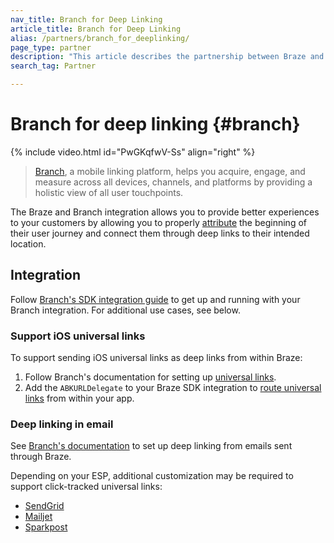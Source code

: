 ```yaml
---
nav_title: Branch for Deep Linking
article_title: Branch for Deep Linking
alias: /partners/branch_for_deeplinking/
page_type: partner
description: "This article describes the partnership between Braze and Branch and how to use it to support your deep linking practices."
search_tag: Partner

---
```


# Branch for deep linking {#branch}

{% include video.html id="PwGKqfwV-Ss" align="right" %}

> [Branch][1], a mobile linking platform, helps you acquire, engage, and measure across all devices, channels, and platforms by providing a holistic view of all user touchpoints.

The Braze and Branch integration allows you to provide better experiences to your customers by allowing you to properly [attribute]({{site.baseurl}}/partners/advertising_technologies/attribution/branch_for_attribution/) the beginning of their user journey and connect them through deep links to their intended location.

## Integration

Follow [Branch's SDK integration guide](https://help.branch.io/developers-hub/docs/native-sdks-overview) to get up and running with your Branch integration. For additional use cases, see below.

### Support iOS universal links

To support sending iOS universal links as deep links from within Braze:

1. Follow Branch's documentation for setting up [universal links][3].
2. Add the `ABKURLDelegate` to your Braze SDK integration to [route universal links][4] from within your app.

### Deep linking in email

See [Branch's documentation](https://docs.branch.io/pages/integrations/braze/) to set up deep linking from emails sent through Braze.

Depending on your ESP, additional customization may be required to support click-tracked universal links:

- [SendGrid][5]
- [Mailjet][6]
- [Sparkpost][7]

[1]: https://branch.io/
[2]: {{site.baseurl}}/partners/branch_for_attribution/
[3]: https://docs.branch.io/pages/deep-linking/universal-links/#search
[4]: {{site.baseurl}}/developer_guide/platform_integration_guides/ios/advanced_use_cases/linking/#linking-customization
[5]: https://help.branch.io/using-branch/page/braze-sendgrid
[6]: https://help.branch.io/using-branch/page/braze-mailjet
[7]: https://help.branch.io/using-branch/page/braze-sparkpost